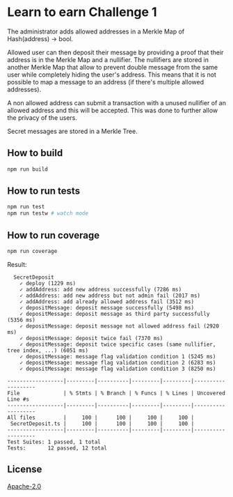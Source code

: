 # Learn to earn Challenge 1

The administrator adds allowed addresses in a Merkle Map of Hash(address) -> bool.

Allowed user can then deposit their message by providing a proof that their address is in the Merkle Map and a nullifier.
The nullifiers are stored in another Merkle Map that allow to prevent double message from the same user while completely hiding the user's address.
This means that it is not possible to map a message to an address (if there's multiple allowed addresses).

A non allowed address can submit a transaction with a unused nullifier of an allowed address and this will be accepted. This was done to further allow the privacy of the users.

Secret messages are stored in a Merkle Tree.

## How to build

```sh
npm run build
```

## How to run tests

```sh
npm run test
npm run testw # watch mode
```

## How to run coverage

```sh
npm run coverage
```

Result:
```
  SecretDeposit
    ✓ deploy (1229 ms)
    ✓ addAddress: add new address successfully (7286 ms)
    ✓ addAddress: add new address but not admin fail (2017 ms)
    ✓ addAddress: add already allowed address fail (3512 ms)
    ✓ depositMessage: deposit message successfully (5498 ms)
    ✓ depositMessage: deposit message as third party successfully (5356 ms)
    ✓ depositMessage: deposit message not allowed address fail (2920 ms)
    ✓ depositMessage: deposit twice fail (7370 ms)
    ✓ depositMessage: deposit twice specific cases (same nullifier, tree index, ...) (6051 ms)
    ✓ depositMessage: message flag validation condition 1 (5245 ms)
    ✓ depositMessage: message flag validation condition 2 (6283 ms)
    ✓ depositMessage: message flag validation condition 3 (8250 ms)

------------------|---------|----------|---------|---------|-------------------
File              | % Stmts | % Branch | % Funcs | % Lines | Uncovered Line #s 
------------------|---------|----------|---------|---------|-------------------
All files         |     100 |      100 |     100 |     100 |                   
 SecretDeposit.ts |     100 |      100 |     100 |     100 |                   
------------------|---------|----------|---------|---------|-------------------
Test Suites: 1 passed, 1 total
Tests:       12 passed, 12 total
```

## License

[Apache-2.0](LICENSE)
